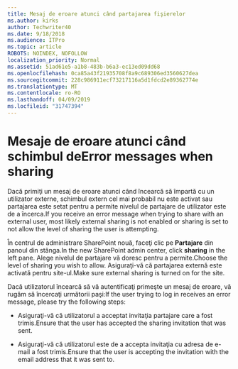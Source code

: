 ```yaml
---
title: Mesaj de eroare atunci când partajarea fişierelor
ms.author: kirks
author: Techwriter40
ms.date: 9/18/2018
ms.audience: ITPro
ms.topic: article
ROBOTS: NOINDEX, NOFOLLOW
localization_priority: Normal
ms.assetid: 51ad61e5-a1b8-483b-b6a3-ec13ed09dd68
ms.openlocfilehash: 0ca85a43f21935708f8a9c689306ed3560627dea
ms.sourcegitcommit: 228c986911ecf73217116a5d1fdcd2e89362774e
ms.translationtype: MT
ms.contentlocale: ro-RO
ms.lasthandoff: 04/09/2019
ms.locfileid: "31747394"
---
```

# <a name="error-messages-when-sharing"></a><span data-ttu-id="d4a5d-102">Mesaje de eroare atunci când schimbul de</span><span class="sxs-lookup"><span data-stu-id="d4a5d-102">Error messages when sharing</span></span>

<span data-ttu-id="d4a5d-103">Dacă primiţi un mesaj de eroare atunci când încearcă să împartă cu un utilizator externe, schimbul extern cel mai probabil nu este activat sau partajarea este setat pentru a permite nivelul de partajare de utilizator este de a încerca.</span><span class="sxs-lookup"><span data-stu-id="d4a5d-103">If you receive an error message when trying to share with an external user, most likely external sharing is not enabled or sharing is set to not allow the level of sharing the user is attempting.</span></span>
  
<span data-ttu-id="d4a5d-104">În centrul de administrare SharePoint nouă, faceţi clic pe **Partajare** din panoul din stânga.</span><span class="sxs-lookup"><span data-stu-id="d4a5d-104">In the  new SharePoint admin center, click **sharing** in the left pane.</span></span> <span data-ttu-id="d4a5d-105">Alege nivelul de partajare vă doresc pentru a permite.</span><span class="sxs-lookup"><span data-stu-id="d4a5d-105">Choose the level of sharing you wish to allow.</span></span> <span data-ttu-id="d4a5d-106">Asiguraţi-vă că partajarea externă este activată pentru site-ul.</span><span class="sxs-lookup"><span data-stu-id="d4a5d-106">Make sure external sharing is turned on for the site.</span></span> 
  
<span data-ttu-id="d4a5d-107">Dacă utilizatorul încearcă să vă autentificaţi primeşte un mesaj de eroare, vă rugăm să încercaţi următorii paşi:</span><span class="sxs-lookup"><span data-stu-id="d4a5d-107">If the user trying to log in receives an error message, please try the following steps:</span></span>
  
- <span data-ttu-id="d4a5d-108">Asiguraţi-vă că utilizatorul a acceptat invitaţia partajare care a fost trimis.</span><span class="sxs-lookup"><span data-stu-id="d4a5d-108">Ensure that the user has accepted the sharing invitation that was sent.</span></span>
    
- <span data-ttu-id="d4a5d-109">Asiguraţi-vă că utilizatorul este de a accepta invitaţia cu adresa de e-mail a fost trimis.</span><span class="sxs-lookup"><span data-stu-id="d4a5d-109">Ensure that the user is accepting the invitation with the email address that it was sent to.</span></span>
    

